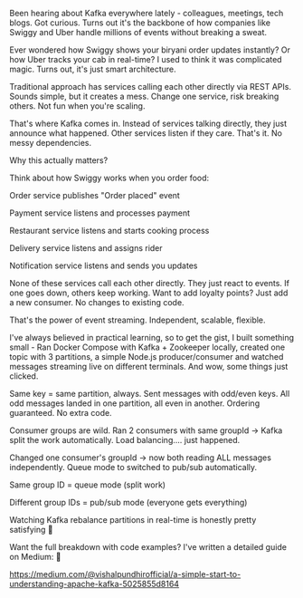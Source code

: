 Been hearing about Kafka everywhere lately - colleagues, meetings, tech blogs. Got curious. Turns out it's the backbone of how companies like Swiggy and Uber handle millions of events without breaking a sweat.

Ever wondered how Swiggy shows your biryani order updates instantly? Or how Uber tracks your cab in real-time? I used to think it was complicated magic. Turns out, it's just smart architecture.

Traditional approach has services calling each other directly via REST APIs. Sounds simple, but it creates a mess. Change one service, risk breaking others. Not fun when you're scaling.

That's where Kafka comes in. Instead of services talking directly, they just announce what happened. Other services listen if they care. That's it. No messy dependencies.

Why this actually matters?

Think about how Swiggy works when you order food:

Order service publishes "Order placed" event

Payment service listens and processes payment

Restaurant service listens and starts cooking process

Delivery service listens and assigns rider

Notification service listens and sends you updates

None of these services call each other directly. They just react to events. If one goes down, others keep working. Want to add loyalty points? Just add a new consumer. No changes to existing code.

That's the power of event streaming. Independent, scalable, flexible.

I've always believed in practical learning, so to get the gist, I built something small - Ran Docker Compose with Kafka + Zookeeper locally, created one topic with 3 partitions, a simple Node.js producer/consumer and watched messages streaming live on different terminals. And wow, some things just clicked.

Same key = same partition, always. Sent messages with odd/even keys. All odd messages landed in one partition, all even in another. Ordering guaranteed. No extra code.

Consumer groups are wild. Ran 2 consumers with same groupId → Kafka split the work automatically. Load balancing.... just happened.

Changed one consumer's groupId → now both reading ALL messages independently. Queue mode to switched to pub/sub automatically.

Same group ID = queue mode (split work)

Different group IDs = pub/sub mode (everyone gets everything)

Watching Kafka rebalance partitions in real-time is honestly pretty satisfying 🚀

Want the full breakdown with code examples? I've written a detailed guide on Medium: 📝

https://medium.com/@vishalpundhirofficial/a-simple-start-to-understanding-apache-kafka-5025855d8164
